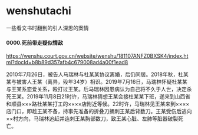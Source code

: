 # wenshutachi
一些看文书时翻到的引人深思的案情


#### 0000.死前带走疑似情敌

https://wenshu.court.gov.cn/website/wenshu/181107ANFZ0BXSK4/index.html?docId=b8b89d357afb4c679008ad4a00f1ead8

2010年7月26日，被告人马瑞林与杜某某协议离婚，后仍同居。2018年秋，杜某某与被害人王某（离异，殁年34岁）相识。2019年7月16日，马瑞林怀疑杜某某与王某系恋爱关系，殴打过王某。后马瑞林因患病认为自己将不久于人世，决定杀死王某。2019年11月8日21时许，马瑞林猜想王某会接杜某某下班，遂来到山西省和顺县×××路杜某某打工的××××店附近等候。22时许，马瑞林见王某来到××××店门口，即趁王某不备，持事先准备的折叠刀捅刺王某后背数刀。王某受伤后逃向××村方向，马瑞林追赶并连刺王某胸部数刀，致王某心脏、左肺等脏器破裂死亡。
